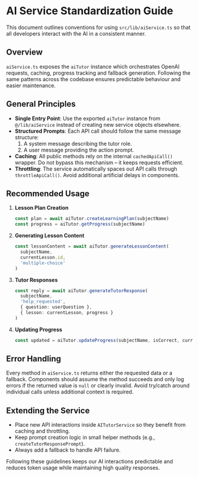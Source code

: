# AI Service Standardization Guide

This document outlines conventions for using `src/lib/aiService.ts` so that all developers interact with the AI in a consistent manner.

## Overview
`aiService.ts` exposes the `aiTutor` instance which orchestrates OpenAI requests, caching, progress tracking and fallback generation. Following the same patterns across the codebase ensures predictable behaviour and easier maintenance.

## General Principles
- **Single Entry Point**: Use the exported `aiTutor` instance from `@/lib/aiService` instead of creating new service objects elsewhere.
- **Structured Prompts**: Each API call should follow the same message structure:
  1. A system message describing the tutor role.
  2. A user message providing the action prompt.
- **Caching**: All public methods rely on the internal `cachedApiCall()` wrapper. Do not bypass this mechanism – it keeps requests efficient.
- **Throttling**: The service automatically spaces out API calls through `throttleApiCall()`. Avoid additional artificial delays in components.

## Recommended Usage
1. **Lesson Plan Creation**
   ```typescript
   const plan = await aiTutor.createLearningPlan(subjectName)
   const progress = aiTutor.getProgress(subjectName)
   ```
2. **Generating Lesson Content**
   ```typescript
   const lessonContent = await aiTutor.generateLessonContent(
     subjectName,
     currentLesson.id,
     'multiple-choice'
   )
   ```
3. **Tutor Responses**
   ```typescript
   const reply = await aiTutor.generateTutorResponse(
     subjectName,
     'help_requested',
     { question: userQuestion },
     { lesson: currentLesson, progress }
   )
   ```
4. **Updating Progress**
   ```typescript
   const updated = aiTutor.updateProgress(subjectName, isCorrect, currentLesson.id)
   ```

## Error Handling
Every method in `aiService.ts` returns either the requested data or a fallback. Components should assume the method succeeds and only log errors if the returned value is `null` or clearly invalid. Avoid try/catch around individual calls unless additional context is required.

## Extending the Service
- Place new API interactions inside `AITutorService` so they benefit from caching and throttling.
- Keep prompt creation logic in small helper methods (e.g., `createTutorResponsePrompt`).
- Always add a fallback to handle API failure.

Following these guidelines keeps our AI interactions predictable and reduces token usage while maintaining high quality responses.
